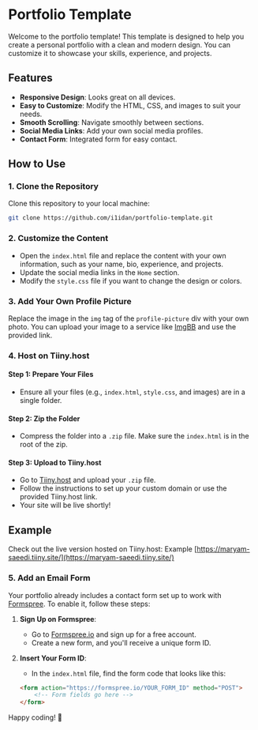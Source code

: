 
# Portfolio Template

Welcome to the portfolio template! This template is designed to help you create a personal portfolio with a clean and modern design. You can customize it to showcase your skills, experience, and projects.

## Features

- **Responsive Design**: Looks great on all devices.
- **Easy to Customize**: Modify the HTML, CSS, and images to suit your needs.
- **Smooth Scrolling**: Navigate smoothly between sections.
- **Social Media Links**: Add your own social media profiles.
- **Contact Form**: Integrated form for easy contact.

## How to Use

### 1. Clone the Repository

Clone this repository to your local machine:

```bash
git clone https://github.com/i1idan/portfolio-template.git
```

### 2. Customize the Content

- Open the `index.html` file and replace the content with your own information, such as your name, bio, experience, and projects.
- Update the social media links in the `Home` section.
- Modify the `style.css` file if you want to change the design or colors.

### 3. Add Your Own Profile Picture

Replace the image in the `img` tag of the `profile-picture` div with your own photo. You can upload your image to a service like [ImgBB](https://imgbb.com/) and use the provided link.

### 4. Host on Tiiny.host

#### Step 1: Prepare Your Files
- Ensure all your files (e.g., `index.html`, `style.css`, and images) are in a single folder.

#### Step 2: Zip the Folder
- Compress the folder into a `.zip` file. Make sure the `index.html` is in the root of the zip.

#### Step 3: Upload to Tiiny.host
- Go to [Tiiny.host](https://tiiny.host/) and upload your `.zip` file.
- Follow the instructions to set up your custom domain or use the provided Tiiny.host link.
- Your site will be live shortly!

## Example

Check out the live version hosted on Tiiny.host: Example [https://maryam-saeedi.tiiny.site/](https://maryam-saeedi.tiiny.site/)


### 5. Add an Email Form

Your portfolio already includes a contact form set up to work with [Formspree](https://formspree.io/). To enable it, follow these steps:

1. **Sign Up on Formspree**:
   - Go to [Formspree.io](https://formspree.io/) and sign up for a free account.
   - Create a new form, and you'll receive a unique form ID.

2. **Insert Your Form ID**:
   - In the `index.html` file, find the form code that looks like this:

   ```html
   <form action="https://formspree.io/YOUR_FORM_ID" method="POST">
       <!-- Form fields go here -->
   </form>


Happy coding! 🎉
